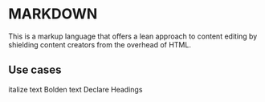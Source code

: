 # MARKDOWN
This is a markup language that offers a lean approach to content editing by shielding content creators from the overhead of HTML.
## Use cases
italize text
Bolden text
Declare Headings
